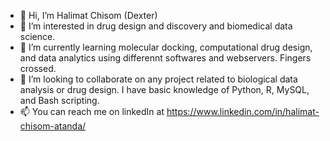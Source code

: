 - 👋 Hi, I’m Halimat Chisom (Dexter)
- 👀 I’m interested in drug design and discovery and biomedical data science.
- 🌱 I’m currently learning molecular docking, computational drug design, and data analytics using differennt softwares and webservers. Fingers crossed.
- 💞️ I’m looking to collaborate on any project related to biological data analysis or drug design. I have basic knowledge of Python, R, MySQL, and Bash scripting.
- 📫 You can reach me on linkedIn at https://www.linkedin.com/in/halimat-chisom-atanda/

<!---
Chisomgold/Chisomgold is a ✨ special ✨ repository because its `README.md` (this file) appears on your GitHub profile.
You can click the Preview link to take a look at your changes.
--->
